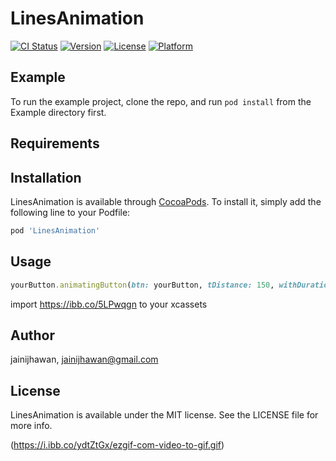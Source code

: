 # LinesAnimation

[![CI Status](https://img.shields.io/travis/jainijhawan/LinesAnimation.svg?style=flat)](https://travis-ci.org/jainijhawan/LinesAnimation)
[![Version](https://img.shields.io/cocoapods/v/LinesAnimation.svg?style=flat)](https://cocoapods.org/pods/LinesAnimation)
[![License](https://img.shields.io/cocoapods/l/LinesAnimation.svg?style=flat)](https://cocoapods.org/pods/LinesAnimation)
[![Platform](https://img.shields.io/cocoapods/p/LinesAnimation.svg?style=flat)](https://cocoapods.org/pods/LinesAnimation)

## Example

To run the example project, clone the repo, and run `pod install` from the Example directory first.

## Requirements

## Installation

LinesAnimation is available through [CocoaPods](https://cocoapods.org). To install
it, simply add the following line to your Podfile:

```ruby
pod 'LinesAnimation'
```

## Usage
```ruby
yourButton.animatingButton(btn: yourButton, tDistance: 150, withDuration: 1, numberOfLines: 8)
```
import https://ibb.co/5LPwqgn  to your xcassets

## Author

jainijhawan, jainijhawan@gmail.com

## License

LinesAnimation is available under the MIT license. See the LICENSE file for more info.

(https://i.ibb.co/ydtZtGx/ezgif-com-video-to-gif.gif)
